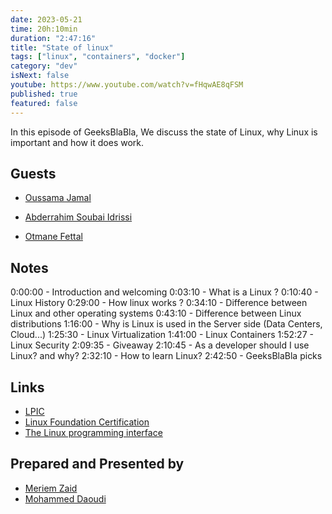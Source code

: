 ```yaml
---
date: 2023-05-21
time: 20h:10min
duration: "2:47:16"
title: "State of linux"
tags: ["linux", "containers", "docker"]
category: "dev"
isNext: false
youtube: https://www.youtube.com/watch?v=fHqwAE8qFSM
published: true
featured: false
---
```


In this episode of GeeksBlaBla, We discuss the state of Linux, why Linux is important and how it does work.

## Guests

- [Oussama Jamal](https://ma.linkedin.com/in/jamaloussama/en)

- [Abderrahim Soubai Idrissi](https://twitter.com/soub4i)

- [Otmane Fettal](https://twitter.com/OFettal)

## Notes
0:00:00 - Introduction and welcoming
0:03:10 - What is a Linux ?
0:10:40 - Linux History
0:29:00 - How linux works ?
0:34:10 - Difference between Linux and other operating systems
0:43:10 - Difference between Linux distributions
1:16:00 - Why is Linux is used in the Server side (Data Centers, Cloud...)
1:25:30 - Linux Virtualization 
1:41:00 - Linux Containers
1:52:27 - Linux Security
2:09:35 - Giveaway
2:10:45 - As a developer should I use Linux? and why?
2:32:10 - How to learn Linux?
2:42:50 - GeeksBlaBla picks

## Links
- [LPIC](https://www.lpi.org/our-certifications/lpic-1-overview)
- [Linux Foundation Certification](https://training.linuxfoundation.org/training/introduction-to-linux/)
- [The Linux programming interface](https://man7.org/tlpi/)

## Prepared and Presented by
- [Meriem Zaid](https://twitter.com/_imeriem)
- [Mohammed Daoudi](https://www.linkedin.com/in/iduoad/)
